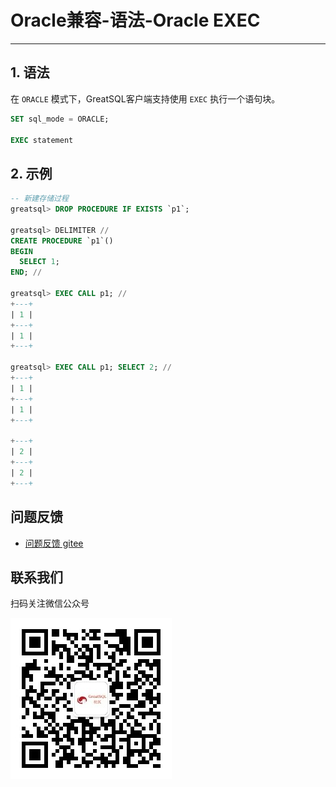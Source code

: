 # Oracle兼容-语法-Oracle EXEC
---


## 1. 语法

在 `ORACLE` 模式下，GreatSQL客户端支持使用 `EXEC` 执行一个语句块。 

```sql
SET sql_mode = ORACLE;

EXEC statement
```

## 2. 示例

```sql
-- 新建存储过程
greatsql> DROP PROCEDURE IF EXISTS `p1`;

greatsql> DELIMITER //
CREATE PROCEDURE `p1`()
BEGIN
  SELECT 1;
END; //

greatsql> EXEC CALL p1; //
+---+
| 1 |
+---+
| 1 |
+---+

greatsql> EXEC CALL p1; SELECT 2; //
+---+
| 1 |
+---+
| 1 |
+---+

+---+
| 2 |
+---+
| 2 |
+---+
```



**问题反馈**
---
- [问题反馈 gitee](https://gitee.com/GreatSQL/GreatSQL-Manual/issues)


**联系我们**
---

扫码关注微信公众号

![greatsql-wx](/greatsql-wx.jpg)
